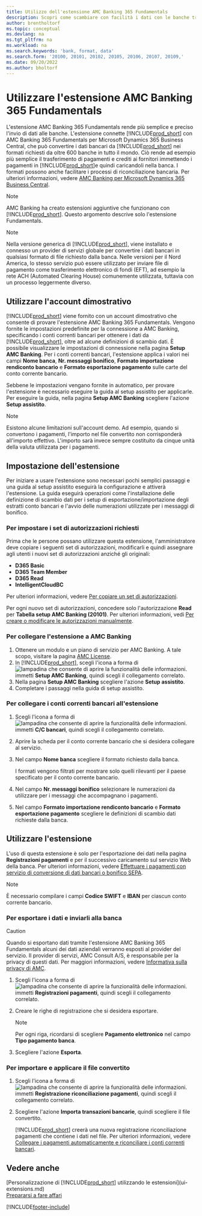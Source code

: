 ```yaml
---
title: Utilizzo dell'estensione AMC Banking 365 Fundamentals
description: Scopri come scambiare con facilità i dati con le banche trasformando i dati nel formato richiesto.
author: brentholtorf
ms.topic: conceptual
ms.devlang: na
ms.tgt_pltfrm: na
ms.workload: na
ms.search.keywords: 'bank, format, data'
ms.search.form: '20100, 20101, 20102, 20105, 20106, 20107, 20109,'
ms.date: 09/20/2022
ms.author: bholtorf
---
```


# <a name="use-the-amc-banking--fundamentals-extension" />Utilizzare l'estensione AMC Banking 365 Fundamentals

L'estensione AMC Banking 365 Fundamentals rende più semplice e preciso l'invio di dati alle banche. L'estensione connette [!INCLUDE[prod_short](includes/prod_short.md)] con AMC Banking 365 Fundamentals per Microsoft Dynamics 365 Business Central, che può convertire i dati bancari da [!INCLUDE[prod_short](includes/prod_short.md)] nei formati richiesti da oltre 600 banche in tutto il mondo. Ciò rende ad esempio più semplice il trasferimento di pagamenti e crediti ai fornitori immettendo i pagamenti in [!INCLUDE[prod_short](includes/prod_short.md)]e quindi caricandoli nella banca. I formati possono anche facilitare i processi di riconciliazione bancaria. Per ulteriori informazioni, vedere [AMC Banking per Microsoft Dynamics 365 Business Central](https://www.amcbanking.com/bc-fundamentals/).

> [!NOTE]
> AMC Banking ha creato estensioni aggiuntive che funzionano con [!INCLUDE[prod_short](includes/prod_short.md)]. Questo argomento descrive solo l'estensione Fundamentals.

> [!NOTE]
> Nella versione generica di [!INCLUDE[prod_short](includes/prod_short.md)], viene installato e connesso un provider di servizi globale per convertire i dati bancari in qualsiasi formato di file richiesto dalla banca. Nelle versioni per il Nord America, lo stesso servizio può essere utilizzato per inviare file di pagamento come trasferimento elettronico di fondi (EFT), ad esempio la rete ACH (Automated Clearing House) comunemente utilizzata, tuttavia con un processo leggermente diverso.

## <a name="use-our-demonstration-account" />Utilizzare l'account dimostrativo

[!INCLUDE[prod_short](includes/prod_short.md)] viene fornito con un account dimostrativo che consente di provare l'estensione AMC Banking 365 Fundamentals. Vengono fornite le impostazioni predefinite per la connessione a AMC Banking, specificando i conti correnti bancari per ottenere i dati da [!INCLUDE[prod_short](includes/prod_short.md)], oltre ad alcune definizioni di scambio dati. È possibile visualizzare le impostazioni di connessione nella pagina **Setup AMC Banking**. Per i conti correnti bancari, l'estensione applica i valori nei campi **Nome banca**, **Nr. messaggi bonifico**, **Formato importazione rendiconto bancario** e **Formato esportazione pagamento** sulle carte del conto corrente bancario.

Sebbene le impostazioni vengano fornite in automatico, per provare l'estensione è necessario eseguire la guida al setup assistito per applicarle. Per eseguire la guida, nella pagina **Setup AMC Banking** scegliere l'azione **Setup assistito**.

> [!NOTE]
> Esistono alcune limitazioni sull'account demo. Ad esempio, quando si convertono i pagamenti, l'importo nel file convertito non corrisponderà all'importo effettivo. L'importo sarà invece sempre costituito da cinque unità della valuta utilizzata per i pagamenti.  

## <a name="setting-up-the-extension" />Impostazione dell'estensione

Per iniziare a usare l'estensione sono necessari pochi semplici passaggi e una guida al setup assistito eseguirà la configurazione e attiverà l'estensione. La guida eseguirà operazioni come l'installazione delle definizione di scambio dati per i setup di esportazione/importazione degli estratti conto bancari e l'avvio delle numerazioni utilizzate per i messaggi di bonifico.  

### <a name="to-set-up-the-required-permission-sets" />Per impostare i set di autorizzazioni richiesti

Prima che le persone possano utilizzare questa estensione, l'amministratore deve copiare i seguenti set di autorizzazioni, modificarli e quindi assegnare agli utenti i nuovi set di autorizzazioni anziché gli originali:

* **D365 Basic**
* **D365 Team Member**
* **D365 Read**
* **IntelligentCloudBC**

Per ulteriori informazioni, vedere [Per copiare un set di autorizzazioni](ui-define-granular-permissions.md#to-copy-a-permission-set).

Per ogni nuovo set di autorizzazioni, concedere solo l'autorizzazione **Read** per **Tabella setup AMC Banking (20101)**. Per ulteriori informazioni, vedi [Per creare o modificare le autorizzazioni manualmente](ui-define-granular-permissions.md#to-create-a-permission-set).

### <a name="to-connect-the-extension-to-amc-banking" />Per collegare l'estensione a AMC Banking

1. Ottenere un modulo e un piano di servizio per AMC Banking. A tale scopo, visitare la pagina [AMC License](https://license.amcbanking.com/register).
2. In [!INCLUDE[prod_short](includes/prod_short.md)], scegli l'icona a forma di ![lampadina che consente di aprire la funzionalità delle informazioni.](media/ui-search/search_small.png "Informazioni sull'operazione che si desidera eseguire") immetti **Setup AMC Banking**, quindi scegli il collegamento correlato.  
3. Nella pagina **Setup AMC Banking** scegliere l'azione **Setup assistito**.
4. Completare i passaggi nella guida di setup assistito.

### <a name="to-connect-bank-accounts-to-the-extension" />Per collegare i conti correnti bancari all'estensione

1. Scegli l'icona a forma di ![lampadina che consente di aprire la funzionalità delle informazioni.](media/ui-search/search_small.png "Informazioni sull'operazione che si desidera eseguire") immetti **C/C bancari**, quindi scegli il collegamento correlato.
2. Aprire la scheda per il conto corrente bancario che si desidera collegare al servizio.
3. Nel campo **Nome banca** scegliere il formato richiesto dalla banca.  

   I formati vengono filtrati per mostrare solo quelli rilevanti per il paese specificato per il conto corrente bancario.
4. Nel campo **Nr. messaggi bonifico** selezionare le numerazioni da utilizzare per i messaggi che accompagnano i pagamenti.
5. Nel campo **Formato importazione rendiconto bancario** e **Formato esportazione pagamento** scegliere le definizioni di scambio dati richieste dalla banca.

## <a name="use-the-extension" />Utilizzare l'estensione

L'uso di questa estensione è solo per l'esportazione dei dati nella pagina **Registrazioni pagamenti** e per il successivo caricamento sul servizio Web della banca. Per ulteriori informazioni, vedere [Effettuare i pagamenti con servizio di conversione di dati bancari o bonifico SEPA](finance-make-payments-with-bank-data-conversion-service-or-sepa-credit-transfer.md).

> [!NOTE]
> È necessario compilare i campi **Codice SWIFT** e **IBAN** per ciascun conto corrente bancario.

### <a name="to-export-data-and-submit-it-to-your-bank" />Per esportare i dati e inviarli alla banca

> [!CAUTION]  
> Quando si esportano dati tramite l'estensione AMC Banking 365 Fundamentals alcuni dei dati aziendali verranno esposti al provider del servizio. Il provider di servizi, AMC Consult A/S, è responsabile per la privacy di questi dati. Per maggiori informazioni, vedere [Informativa sulla privacy di AMC](https://go.microsoft.com/fwlink/?LinkId=510158).

1. Scegli l'icona a forma di ![lampadina che consente di aprire la funzionalità delle informazioni.](media/ui-search/search_small.png "Informazioni sull'operazione che si desidera eseguire") immetti **Registrazioni pagamenti**, quindi scegli il collegamento correlato.
2. Creare le righe di registrazione che si desidera esportare.  

   > [!NOTE]
   > Per ogni riga, ricordarsi di scegliere **Pagamento elettronico** nel campo **Tipo pagamento banca**.
3. Scegliere l'azione **Esporta**.

### <a name="to-import-and-apply-the-converted-file" />Per importare e applicare il file convertito

1. Scegli l'icona a forma di ![lampadina che consente di aprire la funzionalità delle informazioni.](media/ui-search/search_small.png "Informazioni sull'operazione che si desidera eseguire") immetti **Registrazione riconciliazione pagamenti**, quindi scegli il collegamento correlato.
2. Scegliere l'azione **Importa transazioni bancarie**, quindi scegliere il file convertito.  

   [!INCLUDE[prod_short](includes/prod_short.md)] creerà una nuova registrazione riconciliazione pagamenti che contiene i dati nel file. Per ulteriori informazioni, vedere [Collegare i pagamenti automaticamente e riconciliare i conti correnti bancari](receivables-apply-payments-auto-reconcile-bank-accounts.md).

## <a name="see-also" />Vedere anche

[Personalizzazione di [!INCLUDE[prod_short](includes/prod_short.md)] utilizzando le estensioni](ui-extensions.md)  
[Prepararsi a fare affari](ui-get-ready-business.md)  

[!INCLUDE[footer-include](includes/footer-banner.md)]
